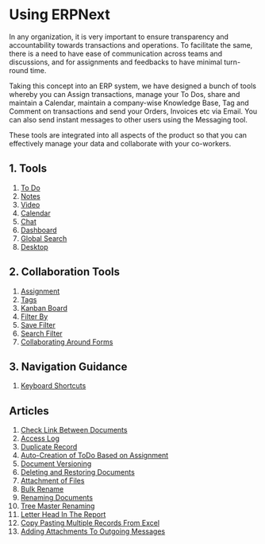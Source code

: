 <!-- add-breadcrumbs -->
# Using ERPNext

In any organization, it is very important to ensure transparency and accountability towards transactions and operations. To facilitate the same, there is a need to have ease of communication across teams and discussions, and for assignments and feedbacks to have minimal turn-round time.

Taking this concept into an ERP system, we have designed a bunch of tools whereby you can Assign transactions,
manage your To Dos, share and maintain a Calendar, maintain a company-wise Knowledge Base, Tag and Comment on transactions and send your Orders, Invoices
etc via Email. You can also send instant messages to other users using the
Messaging tool.

These tools are integrated into all aspects of the product so that you can
effectively manage your data and collaborate with your co-workers.

## 1. Tools
1. [To Do](/docs/v13/user/manual/en/using-erpnext/to-do)
1. [Notes](/docs/v13/user/manual/en/using-erpnext/notes)
1. [Video](/docs/v13/user/manual/en/using-erpnext/video)
1. [Calendar](/docs/v13/user/manual/en/using-erpnext/calendar)
1. [Chat](/docs/v13/user/manual/en/using-erpnext/chat)
1. [Dashboard](/docs/v13/user/manual/en/using-erpnext/dashboard)
1. [Global Search](/docs/v13/user/manual/en/using-erpnext/Global-search)
1. [Desktop](/docs/v13/user/manual/en/using-erpnext/desktop)

## 2. Collaboration Tools
1. [Assignment](/docs/v13/user/manual/en/using-erpnext/assignment)
1. [Tags](/docs/v13/user/manual/en/using-erpnext/tags)
1. [Kanban Board](/docs/v13/user/manual/en/customize-erpnext/kanban-board)
1. [Filter By](/docs/v13/user/manual/en/using-erpnext/filter-by)
1. [Save Filter](/docs/v13/user/manual/en/using-erpnext/save-filter)
1. [Search Filter](/docs/v13/user/manual/en/using-erpnext/search-filter)
1. [Collaborating Around Forms](/docs/v13/user/manual/en/using-erpnext/collaborating-around-forms)

## 3. Navigation Guidance
1. [Keyboard Shortcuts](/docs/v13/user/manual/en/using-erpnext/articles/keyboard-shortcuts)

## Articles

1. [Check Link Between Documents](/docs/v13/user/manual/en/using-erpnext/articles/check-link-between-documents)
1. [Access Log](/docs/v13/user/manual/en/using-erpnext/access-log)
1. [Duplicate Record](/docs/v13/user/manual/en/using-erpnext/articles/duplicate-record)
1. [Auto-Creation of ToDo Based on Assignment](/docs/v13/user/manual/en/using-erpnext/articles/todo-auto-creation)
1. [Document Versioning](/docs/v13/user/manual/en/using-erpnext/document-versioning)
1. [Deleting and Restoring Documents](/docs/v13/user/manual/en/using-erpnext/restore-deleted-docs)
1. [Attachment of Files](https://www.frappeframework.com/docs/v13/user/en/desk/attachments)
1. [Bulk Rename](/docs/v13/user/manual/en/using-erpnext/articles/bulk-rename)
1. [Renaming Documents](/docs/v13/user/manual/en/using-erpnext/articles/renaming-documents)
1. [Tree Master Renaming](/docs/v13/user/manual/en/using-erpnext/articles/tree-master-renaming)
1. [Letter Head In The Report](/docs/v13/user/manual/en/using-erpnext/articles/letter-head-in-the-report)
1. [Copy Pasting Multiple Records From Excel](/docs/v13/user/manual/en/using-erpnext/articles/copy-pasting-multiple-records-from-excel)
1. [Adding Attachments To Outgoing Messages](/docs/v13/user/manual/en/using-erpnext/articles/adding-attachments-to-outgoing-messages)